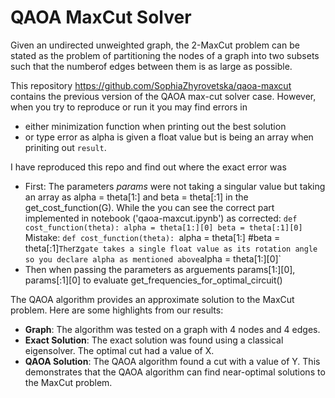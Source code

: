 # QAOA MaxCut Solver

Given an undirected unweighted graph, the 2-MaxCut problem can be stated as the problem of partitioning the nodes of a graph into two subsets such that the numberof edges between them is as large as possible.

This repository https://github.com/SophiaZhyrovetska/qaoa-maxcut contains the previous version of the QAOA max-cut solver case. However, when you try to reproduce or run it you may find errors in 
* either minimization function when printing out the best solution
* or type error as alpha is given a float value but is being an array when priniting out `result`.

I have reproduced this repo and find out where the exact error was

* First: The parameters *params* were not taking a singular value but taking an array as alpha = theta[1:] and beta = theta[:1] in the get_cost_function(G). While the you can see the correct part implemented in notebook ('qaoa-maxcut.ipynb')
  as
  corrected:
  `def cost_function(theta):
        alpha = theta[1:][0]
        beta = theta[:1][0]`
  Mistake:
   `def cost_function(theta):
       `alpha = theta[1:]
        #beta = theta[:1]`
The `rz` gate takes a single float value as its rotation angle so you declare alpha as mentioned above `alpha = theta[1:][0]`
* Then when passing the parameters as arguements params[1:][0], params[:1][0] to evaluate get_frequencies_for_optimal_circuit()

The QAOA algorithm provides an approximate solution to the MaxCut problem. Here are some highlights from our results:

- **Graph**: The algorithm was tested on a graph with 4 nodes and 4 edges.
- **Exact Solution**: The exact solution was found using a classical eigensolver. The optimal cut had a value of X.
- **QAOA Solution**: The QAOA algorithm found a cut with a value of Y. This demonstrates that the QAOA algorithm can find near-optimal solutions to the MaxCut problem.

